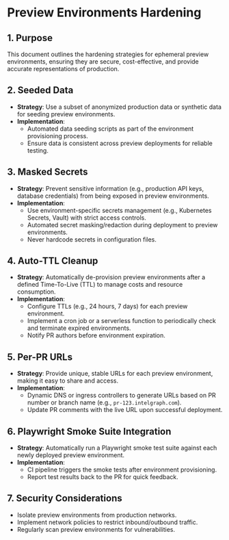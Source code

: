 # Preview Environments Hardening

## 1. Purpose

This document outlines the hardening strategies for ephemeral preview environments, ensuring they are secure, cost-effective, and provide accurate representations of production.

## 2. Seeded Data

*   **Strategy**: Use a subset of anonymized production data or synthetic data for seeding preview environments.
*   **Implementation**:
    *   Automated data seeding scripts as part of the environment provisioning process.
    *   Ensure data is consistent across preview deployments for reliable testing.

## 3. Masked Secrets

*   **Strategy**: Prevent sensitive information (e.g., production API keys, database credentials) from being exposed in preview environments.
*   **Implementation**:
    *   Use environment-specific secrets management (e.g., Kubernetes Secrets, Vault) with strict access controls.
    *   Automated secret masking/redaction during deployment to preview environments.
    *   Never hardcode secrets in configuration files.

## 4. Auto-TTL Cleanup

*   **Strategy**: Automatically de-provision preview environments after a defined Time-To-Live (TTL) to manage costs and resource consumption.
*   **Implementation**:
    *   Configure TTLs (e.g., 24 hours, 7 days) for each preview environment.
    *   Implement a cron job or a serverless function to periodically check and terminate expired environments.
    *   Notify PR authors before environment expiration.

## 5. Per-PR URLs

*   **Strategy**: Provide unique, stable URLs for each preview environment, making it easy to share and access.
*   **Implementation**:
    *   Dynamic DNS or ingress controllers to generate URLs based on PR number or branch name (e.g., `pr-123.intelgraph.com`).
    *   Update PR comments with the live URL upon successful deployment.

## 6. Playwright Smoke Suite Integration

*   **Strategy**: Automatically run a Playwright smoke test suite against each newly deployed preview environment.
*   **Implementation**:
    *   CI pipeline triggers the smoke tests after environment provisioning.
    *   Report test results back to the PR for quick feedback.

## 7. Security Considerations

*   Isolate preview environments from production networks.
*   Implement network policies to restrict inbound/outbound traffic.
*   Regularly scan preview environments for vulnerabilities.
